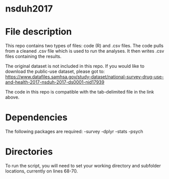 # nsduh2017

File description
=============

This repo contains two types of files: code (R) and .csv files. The code pulls from a cleaned .csv file which is used to run the analyses. It then writes .csv files containing the results. 

The original dataset is not included in this repo. If you would like to download the public-use dataset, please got to: https://www.datafiles.samhsa.gov/study-dataset/national-survey-drug-use-and-health-2017-nsduh-2017-ds0001-nid17939

The code in this repo is compatible with the tab-delimited file in the link above.

Dependencies
===========
The following packages are required: 
-survey
-dplyr
-stats
-psych

Directories
===========
To run the script, you will need to set your working directory and subfolder locations, currently on lines 68-70.